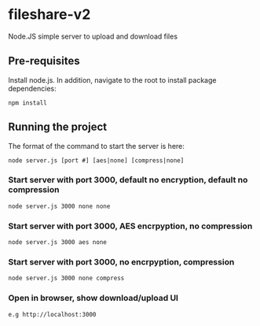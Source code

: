# fileshare-v2
Node.JS simple server to upload and download files

## Pre-requisites
Install node.js. In addition, navigate to the root to install package dependencies:
```
npm install
```

## Running the project

The format of the command to start the server is here:
```
node server.js [port #] [aes|none] [compress|none]
```

### Start server with port 3000, default no encryption, default no compression
```
node server.js 3000 none none
```

### Start server with port 3000, AES encrpyption, no compression
```
node server.js 3000 aes none
```

### Start server with port 3000, no encrpyption, compression
```
node server.js 3000 none compress
```


### Open in browser, show download/upload UI
```
e.g http://localhost:3000
```